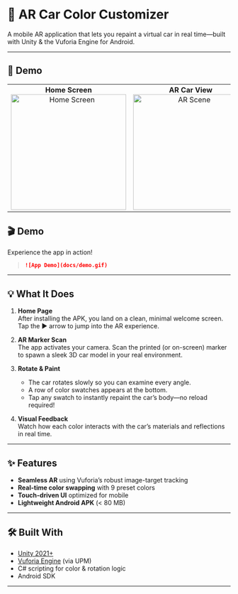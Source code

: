 # 🎨 AR Car Color Customizer

A mobile AR application that lets you repaint a virtual car in real time—built with Unity & the Vuforia Engine for Android.

---

## 🚀 Demo

<table>
  <tr>
    <td align="center">
      <strong>Home Screen</strong><br>
      <img src="Docs/home_screen.png" alt="Home Screen" width="260"/>
    </td>
    <td align="center">
      <strong>AR Car View</strong><br>
      <img src="Docs/ar_scene.png" alt="AR Scene" width="260"/>
    </td>
    <td align="center">
      <strong>AR Marker</strong><br>
      <img src="Docs/AR_marker.jpg" alt="AR Marker" width="260"/>
    </td>
  </tr>
</table>

## 🎬 Demo

Experience the app in action!

> ```markdown
> ![App Demo](docs/demo.gif)
> ```

---

## 💡 What It Does

1. **Home Page**  
   After installing the APK, you land on a clean, minimal welcome screen. Tap the ▶️ arrow to jump into the AR experience.

2. **AR Marker Scan**  
   The app activates your camera. Scan the printed (or on-screen) marker to spawn a sleek 3D car model in your real environment.

3. **Rotate & Paint**

   - The car rotates slowly so you can examine every angle.
   - A row of color swatches appears at the bottom.
   - Tap any swatch to instantly repaint the car’s body—no reload required!

4. **Visual Feedback**  
   Watch how each color interacts with the car’s materials and reflections in real time.

---

## ✨ Features

- **Seamless AR** using Vuforia’s robust image-target tracking
- **Real-time color swapping** with 9 preset colors
- **Touch-driven UI** optimized for mobile
- **Lightweight Android APK** (< 80 MB)

---

## 🛠️ Built With

- [Unity 2021+](https://unity.com/)
- [Vuforia Engine](https://developer.vuforia.com/) (via UPM)
- C# scripting for color & rotation logic
- Android SDK

---
